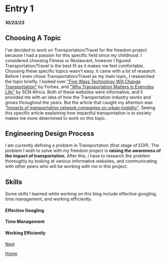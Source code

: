 # Entry 1
##### 10/23/23
## Choosing A Topic

I've decided to work on Transportation/Travel for the freedom project because I had a passion for this specific field since my childhood. I considered choosing Fitness or Restaurant, however I figured Transportation/Travel is the best fit as it makes me feel comfortable. Choosing these specific topics wasn't easy, it came with a lot of research. Before I even chose Transportation/Travel as my main topic, I researched the topic briefly. I looked over ["Five Ways Technology Will Change Transportation"](https://www.forbes.com/sites/forbestechcouncil/2021/12/22/five-ways-technology-will-change-transportation-in-2022/?sh=3e98c0de20d8) by Forbes, and ["Why Transportation Matters in Everyday Life"](https://scnafrica.com/2022/03/23/why-transportation-matters-in-everyday-life/) by SCN Africa. Both of these websites were informative, and it provided me with an idea of how the Transportation industry works and grows throughout the years. But the article that caught my attention was ["Impacts of transportation network companies on urban mobility"](https://www.nature.com/articles/s41893-020-00678-z). Seeing this specific article explaining how impactful transportation is to society makes me more determined to work on this topic. 

## Engineering Design Process

I am currently defining a problem in Transportation (first stage of EDP). The problem I wish to solve with my freedom project is **raising the awareness of the impact of transportation**. After this, I have to research the problem thoroughly by looking at various informative websites, and communicating with other peers who will be working with me in this project. 

## Skills
Some skills I learned while working on this blog include effective googling, time management, and working efficiently. 

#### Effective Googling

#### Time Management

#### Working Efficiently

[Next](entry02.md)

[Home](../README.md)
